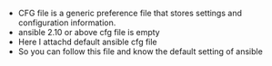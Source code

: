 -   CFG file is a generic preference file that stores settings and configuration information.
-   ansible 2.10 or above cfg file is empty
-   Here I attachd default ansible cfg file
-   So you can follow this file and know the default setting of ansible 
